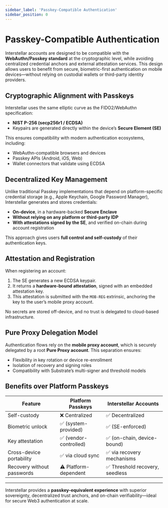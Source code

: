 ```yaml
---
sidebar_label: 'Passkey-Compatible Authentication'
sidebar_position: 0
---
```


# Passkey-Compatible Authentication

Interstellar accounts are designed to be compatible with the **WebAuthn/Passkey standard** at the cryptographic level, while avoiding centralized credential anchors and external attestation services. This design allows users to benefit from secure, biometric-first authentication on mobile devices—without relying on custodial wallets or third-party identity providers.

## Cryptographic Alignment with Passkeys

Interstellar uses the same elliptic curve as the FIDO2/WebAuthn specification:

- **NIST P-256 (secp256r1 / ECDSA)**
- Keypairs are generated directly within the device’s **Secure Element (SE)**

This ensures compatibility with modern authentication ecosystems, including:

- WebAuthn-compatible browsers and devices
- Passkey APIs (Android, iOS, Web)
- Wallet connectors that validate using ECDSA

## Decentralized Key Management

Unlike traditional Passkey implementations that depend on platform-specific credential storage (e.g., Apple Keychain, Google Password Manager), Interstellar generates and stores credentials:

- **On-device**, in a hardware-backed **Secure Enclave**
- **Without relying on any platform or third-party IDP**
- **With attestations signed by the SE**, and verified on-chain during account registration

This approach gives users **full control and self-custody** of their authentication keys.

## Attestation and Registration

When registering an account:

1. The SE generates a new ECDSA keypair.
2. It returns a **hardware-bound attestation**, signed with an embedded attestation key.
3. This attestation is submitted with the `MOB-REG` extrinsic, anchoring the key to the user’s mobile proxy account.

No secrets are stored off-device, and no trust is delegated to cloud-based infrastructure.

## Pure Proxy Delegation Model

Authentication flows rely on the **mobile proxy account**, which is securely delegated by a root **Pure Proxy account**. This separation ensures:

- Flexibility in key rotation or device re-enrollment
- Isolation of recovery and signing roles
- Compatibility with Substrate’s multi-signer and threshold models

## Benefits over Platform Passkeys

| Feature                         | Platform Passkeys      | Interstellar Accounts         |
|---------------------------------|-------------------------|-------------------------------|
| Self-custody                   | ❌ Centralized          | ✅ Decentralized               |
| Biometric unlock               | ✅ (system-provided)    | ✅ (SE-enforced)               |
| Key attestation                | ✅ (vendor-controlled)  | ✅ (on-chain, device-bound)    |
| Cross-device portability       | ✅ via cloud sync       | ✅ via recovery mechanisms     |
| Recovery without passwords     | ⚠️ Platform-dependent   | ✅ Threshold recovery, seedless|

---

Interstellar provides a **passkey-equivalent experience** with superior sovereignty, decentralized trust anchors, and on-chain verifiability—ideal for secure Web3 authentication at scale.
